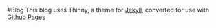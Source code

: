 #Blog
This blog uses Thinny, a theme for [Jekyll](http://jekyllrb.com/), converted for use with [Github Pages](https://pages.github.com/)
